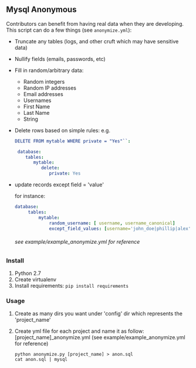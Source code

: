 ## Mysql Anonymous

Contributors can benefit from having real data when they are
developing.  This script can do a few things (see `anonymize.yml`):

* Truncate any tables (logs, and other cruft which may have sensitive data)
* Nullify fields (emails, passwords, etc)
* Fill in random/arbitrary data:
    * Random integers
    * Random IP addresses
    * Email addresses
    * Usernames
    * First Name
    * Last Name
    * String
* Delete rows based on simple rules:  e.g.
  ```yml
  DELETE FROM mytable WHERE private = "Yes"``:

   database:
      tables:
         mytable:
            delete:
               private: Yes
    ```

* update records except field = 'value'

   for instance:

   ```yml
   database:
        tables:
            mytable:
                random_username: [ username, username_canonical]
                except_field_values: [username='john_doe|phillip|alex', email='@gmail.com|@yahoo.com|admin@gmail.com']
   ```

   ###### see example/example_anonymize.yml for reference 

### Install

1. Python 2.7
2. Create virtualenv
3. Install requirements: ``pip install requirements ``



### Usage

1. Create as many dirs you want under 'config' dir which represents the 'project_name'
2. Create yml file for each project and name it as follow: [project_name]_anonymize.yml
  (see example/example_anonymize.yml for reference)

    ```
    python anonymize.py [project_name] > anon.sql
    cat anon.sql | mysql
    ```


